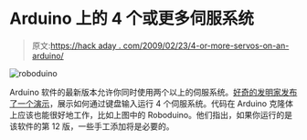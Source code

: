# Arduino 上的 4 个或更多伺服系统

> 原文:[https://hack aday . com/2009/02/23/4-or-more-servos-on-an-arduino/](https://hackaday.com/2009/02/23/4-or-more-servos-on-an-arduino/)

![roboduino](../Images/aa4501376ce22b91a6913d06180d2ea9.png "roboduino")

Arduino 软件的最新版本允许你同时使用两个以上的伺服系统。[好奇的发明家发布了一个演示](http://www.curiousinventor.com/blog/66)，展示如何通过键盘输入运行 4 个伺服系统。代码在 Arduino 克隆体上应该也能很好地工作，比如上图中的 Roboduino。他们指出，如果你运行的是该软件的第 12 版，一些手工添加将是必要的。